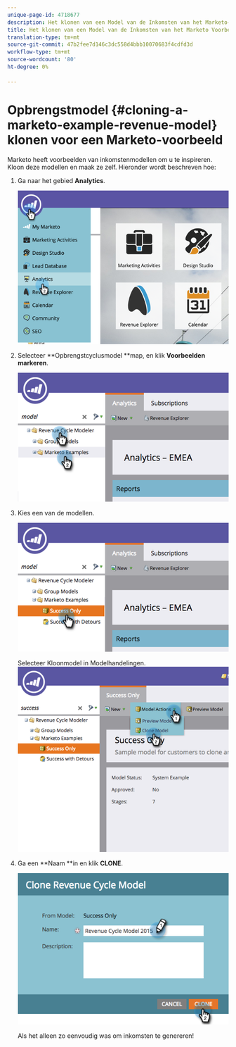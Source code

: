 ```yaml
---
unique-page-id: 4718677
description: Het klonen van een Model van de Inkomsten van het Marketo-Voorbeeld - Marketo Docs - de Documentatie van het Product
title: Het klonen van een Model van de Inkomsten van het Marketo Voorbeeld
translation-type: tm+mt
source-git-commit: 47b2fee7d146c3dc558d4bbb10070683f4cdfd3d
workflow-type: tm+mt
source-wordcount: '80'
ht-degree: 0%

---
```



# Opbrengstmodel {#cloning-a-marketo-example-revenue-model} klonen voor een Marketo-voorbeeld

Marketo heeft voorbeelden van inkomstenmodellen om u te inspireren. Kloon deze modellen en maak ze zelf. Hieronder wordt beschreven hoe:

1. Ga naar het gebied **Analytics**.

   ![](assets/image2015-4-27-17-3a37-3a30.png)

1. Selecteer **Opbrengstcyclusmodel **map, en klik **Voorbeelden markeren**.

   ![](assets/image2015-4-27-17-3a11-3a39.png)

1. Kies een van de modellen.

   ![](assets/image2015-4-27-17-3a33-3a11.png)

   Selecteer Kloonmodel in Modelhandelingen.
   ![](assets/image2015-4-27-17-3a18-3a29.png)

1. Ga een **Naam **in en klik **CLONE**.

   ![](assets/image2015-4-27-17-3a20-3a22.png)

   Als het alleen zo eenvoudig was om inkomsten te genereren!

